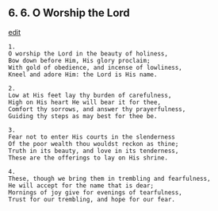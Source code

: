 
## 6.  6. O Worship the Lord
[edit](https://docs.google.com/document/d/1CR66mORM5IK3mJCUNZhLpSgEVtSvSZc0/edit?mode=html)






    1.
    O worship the Lord in the beauty of holiness,
    Bow down before Him, His glory proclaim;
    With gold of obedience, and incense of lowliness,
    Kneel and adore Him: the Lord is His name.

    2.
    Low at His feet lay thy burden of carefulness,
    High on His heart He will bear it for thee,
    Comfort thy sorrows, and answer thy prayerfulness,
    Guiding thy steps as may best for thee be.

    3.
    Fear not to enter His courts in the slenderness
    Of the poor wealth thou wouldst reckon as thine;
    Truth in its beauty, and love in its tenderness,
    These are the offerings to lay on His shrine.

    4.
    These, though we bring them in trembling and fearfulness,
    He will accept for the name that is dear;
    Mornings of joy give for evenings of tearfulness,
    Trust for our trembling, and hope for our fear.
